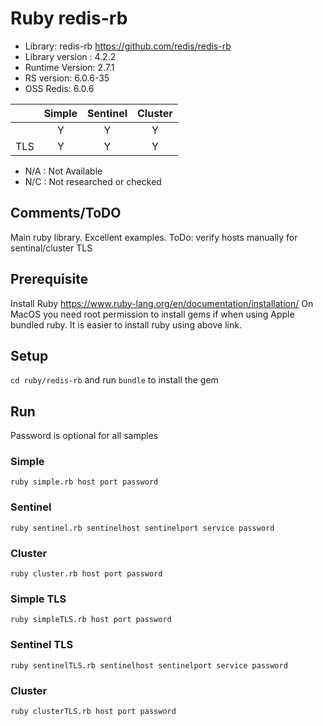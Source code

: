 # Ruby redis-rb
* Library: redis-rb https://github.com/redis/redis-rb
* Library version : 4.2.2
* Runtime Version: 2.7.1
* RS version: 6.0.6-35
* OSS Redis: 6.0.6

|     | Simple | Sentinel| Cluster|
|:--- |:---:   |:---:    |:---:   |
|     | Y      | Y       | Y      |
| TLS | Y      | Y       | Y      | 

* N/A : Not Available
* N/C : Not researched or checked
## Comments/ToDO
Main ruby library. Excellent examples.
ToDo: verify hosts manually for sentinal/cluster TLS 

## Prerequisite
Install Ruby https://www.ruby-lang.org/en/documentation/installation/
On MacOS you need root permission to install gems if when using Apple bundled ruby. It is easier to install ruby using above link.

## Setup
`cd ruby/redis-rb` and run `bundle` to install the gem
## Run
Password is optional for all samples

### Simple
`ruby simple.rb host port password`

### Sentinel 
`ruby sentinel.rb sentinelhost sentinelport service password`

### Cluster
`ruby cluster.rb host port password`

### Simple TLS
`ruby simpleTLS.rb host port password`

### Sentinel TLS
`ruby sentinelTLS.rb sentinelhost sentinelport service password`

### Cluster
`ruby clusterTLS.rb host port password`
